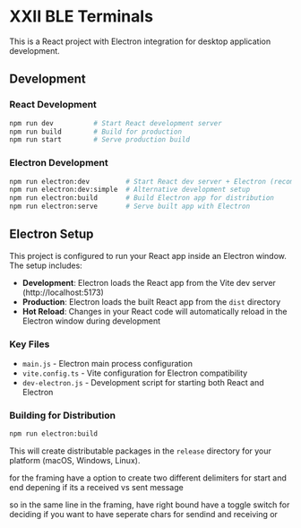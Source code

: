 # XXII BLE Terminals

This is a React project with Electron integration for desktop application development.

## Development

### React Development
```bash
npm run dev          # Start React development server
npm run build        # Build for production
npm run start        # Serve production build
```

### Electron Development
```bash
npm run electron:dev         # Start React dev server + Electron (recommended)
npm run electron:dev:simple  # Alternative development setup
npm run electron:build       # Build Electron app for distribution
npm run electron:serve       # Serve built app with Electron
```

## Electron Setup

This project is configured to run your React app inside an Electron window. The setup includes:

- **Development**: Electron loads the React app from the Vite dev server (http://localhost:5173)
- **Production**: Electron loads the built React app from the `dist` directory
- **Hot Reload**: Changes in your React code will automatically reload in the Electron window during development

### Key Files
- `main.js` - Electron main process configuration
- `vite.config.ts` - Vite configuration for Electron compatibility
- `dev-electron.js` - Development script for starting both React and Electron

### Building for Distribution
```bash
npm run electron:build
```

This will create distributable packages in the `release` directory for your platform (macOS, Windows, Linux).




for the framing have a option to create two different delimiters for start and end depening if its a received vs sent message

so in the same line in the framing, have right bound have a toggle switch for deciding if you want to have seperate chars for sendind and receiving or 